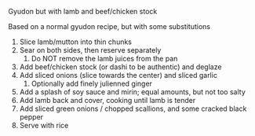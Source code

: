Gyudon but with lamb and beef/chicken stock

Based on a normal gyudon recipe, but with some substitutions

1. Slice lamb/mutton into thin chunks
2. Sear on both sides, then reserve separately
   1. Do NOT remove the lamb juices from the pan
3. Add beef/chicken stock (or dashi to be authentic) and deglaze
4. Add sliced onions (slice towards the center) and sliced garlic
   1. Optionally add finely julienned ginger
5. Add a splash of soy sauce and mirin; equal amounts, but not too salty
6. Add lamb back and cover, cooking until lamb is tender
7. Add sliced green onions / chopped scallions, and some cracked black pepper
8. Serve with rice
